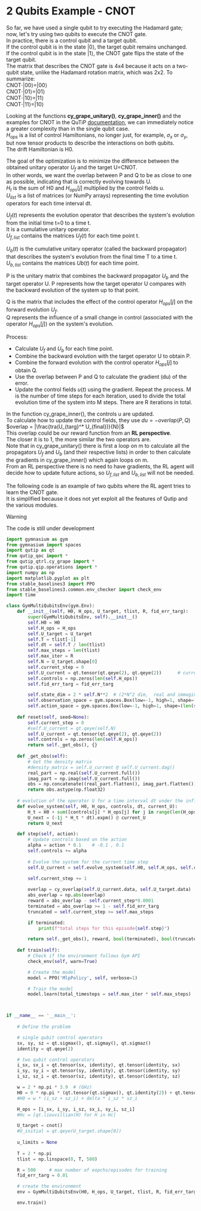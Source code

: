 # 2 Qubits Example - CNOT
So far, we have used a single qubit to try executing the Hadamard gate; now, let's try using two qubits to execute the CNOT gate.  
In practice, there is a control qubit and a target qubit.  
If the control qubit is in the state |0⟩, the target qubit remains unchanged.  
If the control qubit is in the state |1⟩, the CNOT gate flips the state of the target qubit.  
The matrix that describes the CNOT gate is 4x4 because it acts on a two-qubit state, unlike the Hadamard rotation matrix, which was 2x2.
To summarize:  
CNOT⋅|00⟩=|00⟩  
CNOT⋅|01⟩=|01⟩  
CNOT⋅|10⟩=|11⟩  
CNOT⋅|11⟩=|10⟩  

Looking at the functions **cy_grape_unitary()**, **cy_grape_inner()** and the examples for CNOT in the QuTiP [documentation](https://nbviewer.org/github/qutip/qutip-notebooks/blob/master/examples/control-grape-cnot.ipynb), we can immediately notice a greater complexity than in the single qubit case.  
$H_{ops}$ is a list of control Hamiltonians, no longer just, for example, $\sigma_x$ or $\sigma_y$, but now tensor products to describe the interactions on both qubits.  
The drift Hamiltonian is H0.  

The goal of the optimization is to minimize the difference between the obtained unitary operator $U_f$  and the target U=CNOT.  
In other words, we want the overlap between P and Q to be as close to one as possible, indicating that  is correctly evolving towards U.  
$H_t$ is the sum of H0 and $H_{ops}[j]$ multiplied by the control fields u.  
$U_{list}$ is a list of matrices (or NumPy arrays) representing the time evolution operators for each time interval dt.  

$U_f(t)$ represents the evolution operator that describes the system's evolution from the initial time t=0 to a time t.  
It is a cumulative unitary operator.  
$U_{f,list}$ contains the matrices $U_f(t)$ for each time point t.  

$U_b(t)$ is the cumulative unitary operator (called the backward propagator) that describes the system's evolution from the final time T to a time t.  
$U_{b,list}$ contains the matrices $Ub(t)$ for each time point.  

P is the unitary matrix that combines the backward propagator $U_b$ and the target operator U. 
P represents how the target operator U compares with the backward evolution of the system up to that point.

Q is the matrix that includes the effect of the control operator $H_{ops}[j]$ on the forward evolution $U_f$.  
Q represents the influence of a small change in control (associated with the operator $H_{ops}[j]$) on the system's evolution.  

Process:
+ Calculate $U_f$  and $U_b$  for each time point.  
+ Combine the backward evolution with the target operator U to obtain P.
+ Combine the forward evolution with the control operator $H_{ops}[j]$ to obtain Q.
+ Use the overlap between P and Q to calculate the gradient (du) of the error.
+ Update the control fields $u(t)$ using the gradient.
Repeat the process. M is the number of time steps for each iteration, used to divide the total evolution time of the system into M steps. There are R iterations in total.

In the function cy_grape_inner(), the controls u are updated.  
To calculate how to update the control fields, they use $du=-overlap(P,Q)$  
$overlap = |\frac{tra(U_{targ}^* U_{final})}{N}|$  
This overlap could be our reward function from an **RL perspective**.  
The closer it is to 1, the more similar the two operators are.  
Note that in cy_grape_unitary() there is first a loop on m to calculate all the propagators $U_f$ and $U_b$ (and their respective lists) in order to then calculate the gradients in cy_grape_inner() which again loops on m.  
From an RL perspective there is no need to have gradients, the RL agent will decide how to update future actions, so $U_{f,list}$ and $U_{b,list}$ will not be needed.  

The following code is an example of two qubits where the RL agent tries to learn the CNOT gate.  
It is simplified because it does not yet exploit all the features of Qutip and the various modules.  

> [!WARNING]  
> The code is still under development  

```python
import gymnasium as gym
from gymnasium import spaces
import qutip as qt
from qutip_qoc import *
from qutip_qtrl.cy_grape import *
from qutip.qip.operations import *
import numpy as np
import matplotlib.pyplot as plt
from stable_baselines3 import PPO
from stable_baselines3.common.env_checker import check_env
import time

class GymMultiQubitsEnv(gym.Env):
    def __init__(self, H0, H_ops, U_target, tlist, R, fid_err_targ):
        super(GymMultiQubitsEnv, self).__init__()
        self.H0 = H0
        self.H_ops = H_ops
        self.U_target = U_target
        self.T = tlist[-1]
        self.dt = self.T / len(tlist)
        self.max_steps = len(tlist)
        self.max_iter = R
        self.N = U_target.shape[0]
        self.current_step = 0
        self.U_current = qt.tensor(qt.qeye(2), qt.qeye(2))      # current operator
        self.controls = np.zeros(len(self.H_ops))
        self.fid_err_targ = fid_err_targ

        self.state_dim = 2 * self.N**2  # (2*N^2 dim,  real and immaginary part)
        self.observation_space = gym.spaces.Box(low=-1, high=1, shape=(self.state_dim,))
        self.action_space = gym.spaces.Box(low=-1, high=1, shape=(len(self.H_ops),))
    
    def reset(self, seed=None):
        self.current_step = 0
        #self.U_current = qt.qeye(self.N)
        self.U_current = qt.tensor(qt.qeye(2), qt.qeye(2))
        self.controls = np.zeros(len(self.H_ops))
        return self._get_obs(), {}
    
    def _get_obs(self):
        # Get the density matrix
        #density_matrix = self.U_current @ self.U_current.dag()
        real_part = np.real(self.U_current.full())
        imag_part = np.imag(self.U_current.full())
        obs = np.concatenate((real_part.flatten(), imag_part.flatten()))
        return obs.astype(np.float32)
    
    # evolution of the operator U for a time interval dt under the influence of H_t
    def evolve_system(self, H0, H_ops, controls, dt, current_U):
        H_t = H0 + sum([controls[j] * H_ops[j] for j in range(len(H_ops))])
        U_next = (-1j * H_t * dt).expm() @ current_U
        return U_next

    def step(self, action):
        # Update controls based on the action
        alpha = action * 0.1    # -0.1 , 0.1
        self.controls += alpha
        
        # Evolve the system for the current time step
        self.U_current = self.evolve_system(self.H0, self.H_ops, self.controls, self.dt, self.U_current)
        
        self.current_step += 1

        overlap = cy_overlap(self.U_current.data, self.U_target.data)   # overlap of the two operators
        abs_overlap = np.abs(overlap)
        reward = abs_overlap - self.current_step*0.0001
        terminated = abs_overlap >= 1 - self.fid_err_targ
        truncated = self.current_step >= self.max_steps

        if terminated:
            print(f"total steps for this episode{self.step}")

        return self._get_obs(), reward, bool(terminated), bool(truncated), {}
    
    def train(self):
        # Check if the environment follows Gym API
        check_env(self, warn=True)

        # Create the model
        model = PPO('MlpPolicy', self, verbose=1)

        # Train the model
        model.learn(total_timesteps = self.max_iter * self.max_steps)



if __name__ == '__main__':
    
    # Define the problem

    # single qubit control operators
    sx, sy, sz = qt.sigmax(), qt.sigmay(), qt.sigmaz()
    identity = qt.qeye(2)

    # two qubit control operators
    i_sx, sx_i = qt.tensor(sx, identity), qt.tensor(identity, sx)
    i_sy, sy_i = qt.tensor(sy, identity), qt.tensor(identity, sy)
    i_sz, sz_i = qt.tensor(sz, identity), qt.tensor(identity, sz)

    w = 2 * np.pi * 3.9  # (GHz)
    H0 = 0 * np.pi * (qt.tensor(qt.sigmax(), qt.identity(2)) + qt.tensor(qt.identity(2), qt.sigmax()))
    #H0 = w * (i_sz + sz_i) + delta * i_sz * sz_i

    H_ops = [i_sx, i_sy, i_sz, sx_i, sy_i, sz_i]
    #Hc = [qt.liouvillian(H) for H in Hc]

    U_target = cnot()
    #U_initial = qt.qeye(U_target.shape[0])
    
    u_limits = None
    
    T = 2 * np.pi 
    tlist = np.linspace(0, T, 500)

    R = 500     # max number of eopchs/episodes for training
    fid_err_targ = 0.01

    # create the environment
    env = GymMultiQubitsEnv(H0, H_ops, U_target, tlist, R, fid_err_targ)

    env.train()
```

